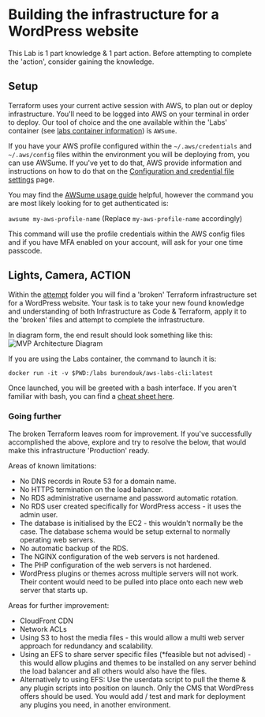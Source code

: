 # Building the infrastructure for a WordPress website
This Lab is 1 part knowledge & 1 part action. Before attempting to complete the 'action', consider gaining the knowledge.

## Setup
Terraform uses your current active session with AWS, to plan out or deploy infrastructure. You'll need to be logged into AWS on your terminal in order to deploy.
Our tool of choice and the one available within the 'Labs' container (see [labs container information](../LABS-CONTAINER.md)) is `AWSume`.

If you have your AWS profile configured within the `~/.aws/credentials` and `~/.aws/config` files within the environment you will be deploying from, you can use AWSume.
If you've yet to do that, AWS provide information and instructions on how to do that on the [Configuration and credential file settings](https://docs.aws.amazon.com/cli/latest/userguide/cli-configure-files.html) page.

You may find the [AWSume usage guide](https://awsu.me/general/usage.html) helpful, however the command you are most likely looking for to get authenticated is:

```awsume my-aws-profile-name```
(Replace `my-aws-profile-name` accordingly)

This command will use the profile credentials within the AWS config files and if you have MFA enabled on your account, will ask for your one time passcode.

## Lights, Camera, ACTION
Within the [attempt](./attempt/) folder you will find a 'broken' Terraform infrastructure set for a WordPress website.
Your task is to take your new found knowledge and understanding of both Infrastructure as Code & Terraform, apply it to the 'broken' files and attempt to complete the infrastructure.

In diagram form, the end result should look something like this:
![MVP Architecture Diagram](images/wordpress-via-iac.drawio.png)

If you are using the Labs container, the command to launch it is:
```
docker run -it -v $PWD:/labs burendouk/aws-labs-cli:latest
```

Once launched, you will be greeted with a bash interface. If you aren't familiar with bash, you can find a [cheat sheet here](https://devhints.io/bash).

### Going further
The broken Terraform leaves room for improvement. If you've successfully accomplished the above, explore and try to resolve the below, that would make this infrastructure 'Production' ready.

Areas of known limitations:
- No DNS records in Route 53 for a domain name.
- No HTTPS termination on the load balancer.
- No RDS administrative username and password automatic rotation.
- No RDS user created specifically for WordPress access - it uses the admin user.
- The database is initialised by the EC2 - this wouldn't normally be the case. The database schema would be setup external to normally operating web servers.
- No automatic backup of the RDS.
- The NGINX configuration of the web servers is not hardened.
- The PHP configuration of the web servers is not hardened.
- WordPress plugins or themes across multiple servers will not work. Their content would need to be pulled into place onto each new web server that starts up.

Areas for further improvement:
- CloudFront CDN
- Network ACLs
- Using S3 to host the media files - this would allow a multi web server approach for redundancy and scalability.
- Using an EFS to share server specific files (*feasible but not advised) - this would allow plugins and themes to be installed on any server behind the load balancer and all others would also have the files.
- Alternatively to using EFS: Use the userdata script to pull the theme & any plugin scripts into position on launch. Only the CMS that WordPress offers should be used. You would add / test and mark for deployment any plugins you need, in another environment.
